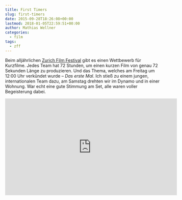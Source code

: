 ```yaml
---
title: First Timers
slug: first-timers
date: 2015-09-28T18:26:08+00:00
lastmod: 2018-01-05T22:59:51+00:00
author: Mathias Wellner
categories:
  - film
tags:
  - zff
---
```

Beim alljährlichen <a href="http://zff.com" title="Zurich Film Festival" target="_blank">Zurich Film Festival</a> gibt es einen Wettbewerb für Kurzfilme. Jedes Team hat 72 Stunden, um einen kurzen Film von genau 72 Sekunden Länge zu produzieren. Und das Thema, welches am Freitag um 12:00 Uhr verkündet wurde &ndash; _Das erste Mal_. Ich stieß zu einem jungen, internationalen Team dazu, am Samstag drehten wir im Dynamo und in einer Wohnung. War echt eine gute Stimmung am Set, alle waren voller Begeisterung dabei. 
<!--more-->

<iframe width="560" height="315" src="https://www.youtube.com/embed/Cx0x6LlyekM" frameborder="0" gesture="media" allow="encrypted-media" allowfullscreen></iframe>
